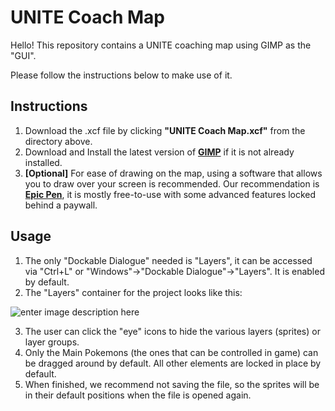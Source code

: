 # UNITE Coach Map

Hello! This repository contains a UNITE coaching map using GIMP as the "GUI". 

Please follow the instructions below to make use of it. 

## Instructions

1. Download the .xcf file by clicking **"UNITE Coach Map.xcf"** from the directory above.
2. Download and Install the latest version of **[GIMP](https://www.gimp.org)** if it is not already installed.
3. **[Optional]** For ease of drawing on the map, using a software that allows you to draw over your screen is recommended. Our recommendation is **[Epic Pen](https://epicpen.com)**, it is mostly free-to-use with some advanced features locked behind a paywall.  

## Usage
1. The only "Dockable Dialogue" needed is "Layers", it can be accessed via "Ctrl+L" or "Windows"->"Dockable Dialogue"->"Layers". It is enabled by default. 
2. The "Layers" container for the project looks like this:

 ![enter image description here](https://i.imgur.com/tq0x6j7.png)
 
 3. The user can click the "eye" icons to hide the various layers (sprites) or layer groups.
 4. Only the Main Pokemons (the ones that can be controlled in game) can be dragged around by default. All other elements are locked in place by default.
 5. When finished, we recommend not saving the file, so the sprites will be in their default positions when the file is opened again.  


